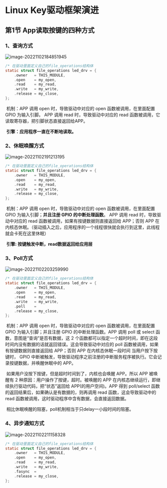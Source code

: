 # Linux Key驱动框架演进

## 第1节 App读取按键的四种方式

### 1、查询方式

![image-20221102184851945](https://pic-1304959529.cos.ap-guangzhou.myqcloud.com/DB/image-20221102184851945.png)

```C
/* 在驱动里面定义自己的file_operations结构体                                              */
static struct file_operations led_drv = {
	.owner	 = THIS_MODULE,
	.open    = my_open,
	.read    = my_read,
	.write   = my_write,
	.release = my_close,
};
```

​		机制：APP 调用 open 时，导致驱动中对应的 open 函数被调用，在里面配置 GPIO 为输入引脚。 APP 调用 read 时，导致驱动中对应的 read 函数被调用，它读取寄存器，把引脚状态直接返回给APP。

​		**引擎：应用程序一直在不断地读取。**

### 2、休眠唤醒方式

![image-20221102191213195](https://pic-1304959529.cos.ap-guangzhou.myqcloud.com/DB/image-20221102191213195.png)

```C
/* 在驱动里面定义自己的file_operations结构体                                              */
static struct file_operations led_drv = {
	.owner	 = THIS_MODULE,
	.open    = my_open,
	.read    = my_read,
	.write   = my_write,
	.release = my_close,
};
```

​		机制：APP 调用 open 时，导致驱动中对应的 open 函数被调用，在里面配置GPIO 为输入引脚；**并且注册 GPIO 的中断处理函数**。  APP 调用 read 时，导致驱动中对应的 read 函数被调用，如果有按键数据则直接返回给 APP；否则 APP 在内核态休眠。（驱动插入之后，应用程序的一个线程很快就会执行到这里，此线程就会卡死在这里休眠）

​		**引擎: 按键触发中断，read数据返回给应用层**

### 3、Poll方式

![image-20221102203259990](https://pic-1304959529.cos.ap-guangzhou.myqcloud.com/DB/image-20221102203259990.png)

```C
/* 在驱动里面定义自己的file_operations结构体                                              */
static struct file_operations led_drv = {
	.owner	 = THIS_MODULE,
	.open    = my_open,
	.read    = my_read,
	.write   = my_write,
    .poll    = 
	.release = my_close,
};
```

​		机制：APP 调用 open 时，导致驱动中对应的 open 函数被调用，在里面配置GPIO 为输入引脚；并且注册 GPIO 的中断处理函数。APP 调用 poll 或 select 函数，意图是“查询”是否有数据，这 2 个函数都可以指定一个超时时间，即在这段时间内没有数据的话就返回错误。这会导致驱动中对应的 poll 函数被调用，如果有按键数据则直接返回给 APP；否则 APP 在内核态休眠一段时间   当用户按下按键时， GPIO 中断被触发，导致驱动程序之前注册的中断服务程序被执行。它会记录按键数据，并唤醒休眠中的 APP。

​		如果用户没按下按键，但是超时时间到了，内核也会唤醒 APP。所以 APP 被唤醒有 2 种原因：用户操作了按键，超时。被唤醒的 APP 在内核态继续运行，即继续执行驱动代码，把“状态”返回给 APP(的用户空间)。APP 得到 poll/select 函数的返回结果后，如果确认是有数据的，则再调用 read 函数，这会导致驱动中的 read 函数被调用，这时驱动程序中含有数据，会直接返回数据。  

​		相比休眠唤醒的阻塞，poll机制相当于只delay一小段时间的阻塞。

### 4、异步通知方式

![image-20221102211158328](https://pic-1304959529.cos.ap-guangzhou.myqcloud.com/DB/image-20221102211158328.png)

```C
/* 在驱动里面定义自己的file_operations结构体                                              */
static struct file_operations led_drv = {
	.owner	 = THIS_MODULE,
	.open    = my_open,
	.read    = my_read,
	.write   = my_write,
    .fasync  = 
	.release = my_close,
};
```





